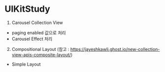 # UIKitStudy

1. Carousel Collection View
  - paging enabled 값으로 처리
  - Carousel Effect 처리

2. Compositional Layout (참고 : https://jayeshkawli.ghost.io/new-collection-view-apis-composite-layout/)
  - Simple Layout
